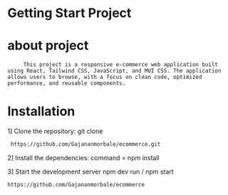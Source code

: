 # Getting Start Project


# about project
         This project is a responsive e-commerce web application built using React, Tailwind CSS, JavaScript, and MUI CSS. The application allows users to browse, with a focus on clean code, optimized performance, and reusable components.

# Installation 

1]   Clone the repository:
          git clone 
```bash
 https://github.com/Gajananmorbale/ecommerce.git
 ```         
2]  Install the dependencies:
        command = npm install
        
3] Start the development server
        npm dev run / npm start

```bash
https://github.com/Gajananmorbale/ecommerce
